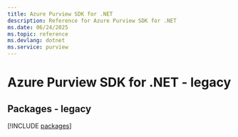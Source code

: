 ```yaml
---
title: Azure Purview SDK for .NET
description: Reference for Azure Purview SDK for .NET
ms.date: 06/24/2025
ms.topic: reference
ms.devlang: dotnet
ms.service: purview
---
```

# Azure Purview SDK for .NET - legacy
## Packages - legacy
[!INCLUDE [packages](purview-index.md)]